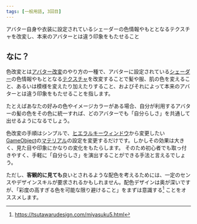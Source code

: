 ```yaml
---
tags: [一般用語, 3回目]
---
```


アバター自身や衣装に設定されているシェーダーの色情報やもととなるテクスチャを改変し、本来のアバターとは違う印象をもたせること

## なに？

色改変とは[アバター改変](/docs/索引/あ行/アバター改変)のやり方の一種で、アバターに設定されている[シェーダー](/docs/索引/STU/Shader)の色情報やもととなる[テクスチャ](/docs/索引/STU/Texture)を改変することで髪や服、肌の色を変えること、あるいは模様を変えたり加えたりすること、およびそれによって本来のアバターとは違う印象をもたせることを指します。

たとえばあなたの好みの色やイメージカラーがある場合、自分が利用するアバターの髪の色をその色に統一すれば、どのアバターでも「自分らしさ」を共通して出せるようになるでしょう。

色改変の手順はシンプルで、[ヒエラルキーウィンドウ](/docs/索引/GHI/Hierarchyウィンドウ)から変更したい[GameObject](/docs/索引/GHI/GameObject)の[マテリアル](/docs/索引/MNO/Material)の設定を変更するだけです。しかしその効果は大きく、見た目や印象にかなりの変化をもたらします。
そのため初心者でも取っ付きやすく、手軽に「自分らしさ」を演出することができる手法と言えるでしょう。

ただし、**客観的に見ても**良いとされるような配色を考えるためには、一定のセンスやデザインスキルが要求されるかもしれません。配色デザインは奥が深いですが、「彩度の高すぎる色を可能な限り避けること」をまずは意識する[^1] ことをオススメします。

[^1]: https://tsutawarudesign.com/miyasuku5.html
